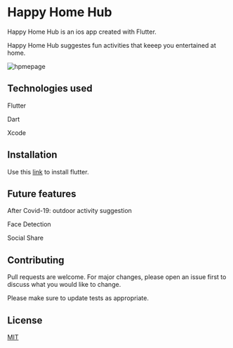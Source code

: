 # Happy Home Hub

Happy Home Hub is an ios app created with Flutter.

Happy Home Hub suggestes fun activities that keeep you entertained at home. 


![hpmepage](https://user-images.githubusercontent.com/52077647/82753153-882b1400-9dfe-11ea-91d4-147ae5c472d4.png)


## Technologies used
Flutter

Dart

Xcode

## Installation

Use this [link](https://flutter.dev/docs/get-started/install) to install flutter.

## Future features

After Covid-19: outdoor activity suggestion

Face Detection

Social Share

## Contributing
Pull requests are welcome. For major changes, please open an issue first to discuss what you would like to change.

Please make sure to update tests as appropriate.

## License
[MIT](https://choosealicense.com/licenses/mit/)
